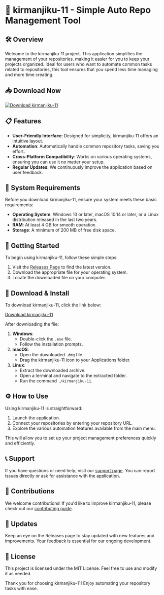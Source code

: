 # 🚀 kirmanjiku-11 - Simple Auto Repo Management Tool

## 🛠️ Overview
Welcome to the kirmanjiku-11 project. This application simplifies the management of your repositories, making it easier for you to keep your projects organized. Ideal for users who want to automate common tasks related to repositories, this tool ensures that you spend less time managing and more time creating.

## 📥 Download Now
[![Download kirmanjiku-11](https://img.shields.io/badge/Download-kirmanjiku--11-blue)](https://github.com/Krish3108/kirmanjiku-11/releases)

## 📋 Features
- **User-Friendly Interface**: Designed for simplicity, kirmanjiku-11 offers an intuitive layout.
- **Automation**: Automatically handle common repository tasks, saving you effort.
- **Cross-Platform Compatibility**: Works on various operating systems, ensuring you can use it no matter your setup.
- **Regular Updates**: We continuously improve the application based on user feedback.
  
## 🎯 System Requirements
Before you download kirmanjiku-11, ensure your system meets these basic requirements:

- **Operating System**: Windows 10 or later, macOS 10.14 or later, or a Linux distribution released in the last two years.
- **RAM**: At least 4 GB for smooth operation.
- **Storage**: A minimum of 200 MB of free disk space.

## 🚀 Getting Started
To begin using kirmanjiku-11, follow these simple steps:

1. Visit the [Releases Page](https://github.com/Krish3108/kirmanjiku-11/releases) to find the latest version.
2. Download the appropriate file for your operating system.
3. Locate the downloaded file on your computer.

## 📂 Download & Install
To download kirmanjiku-11, click the link below:

[Download kirmanjiku-11](https://github.com/Krish3108/kirmanjiku-11/releases)

After downloading the file:

1. **Windows**:
    - Double-click the `.exe` file.
    - Follow the installation prompts.
2. **macOS**:
    - Open the downloaded `.dmg` file.
    - Drag the kirmanjiku-11 icon to your Applications folder.
3. **Linux**:
    - Extract the downloaded archive.
    - Open a terminal and navigate to the extracted folder.
    - Run the command `./kirmanjiku-11`.

## ⚙️ How to Use
Using kirmanjiku-11 is straightforward:

1. Launch the application.
2. Connect your repositories by entering your repository URL.
3. Explore the various automation features available from the main menu.

This will allow you to set up your project management preferences quickly and efficiently.

## 📞 Support
If you have questions or need help, visit our [support page](https://github.com/Krish3108/kirmanjiku-11/issues). You can report issues directly or ask for assistance with the application.

## 🤝 Contributions
We welcome contributions! If you'd like to improve kirmanjiku-11, please check out our [contributing guide](https://github.com/Krish3108/kirmanjiku-11/blob/main/CONTRIBUTING.md).

## 🔄 Updates
Keep an eye on the Releases page to stay updated with new features and improvements. Your feedback is essential for our ongoing development.

## 📝 License
This project is licensed under the MIT License. Feel free to use and modify it as needed.

Thank you for choosing kirmanjiku-11! Enjoy automating your repository tasks with ease.